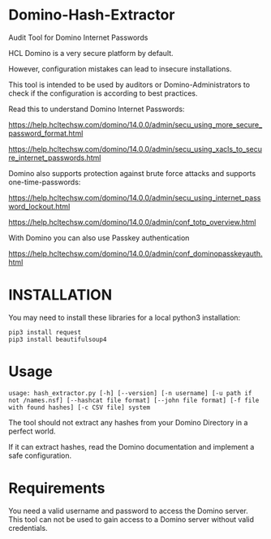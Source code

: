 # Domino-Hash-Extractor
Audit Tool for Domino Internet Passwords


HCL Domino is a very secure platform by default.

However, configuration mistakes can lead to insecure installations.

This tool is intended to be used by auditors or Domino-Administrators to check if the configuration is according to best practices.


Read this to understand Domino Internet Passwords:

https://help.hcltechsw.com/domino/14.0.0/admin/secu_using_more_secure_password_format.html

https://help.hcltechsw.com/domino/14.0.0/admin/secu_using_xacls_to_secure_internet_passwords.html

Domino also supports protection against brute force attacks and supports one-time-passwords:

https://help.hcltechsw.com/domino/14.0.0/admin/secu_using_internet_password_lockout.html

https://help.hcltechsw.com/domino/14.0.0/admin/conf_totp_overview.html

With Domino you can also use Passkey authentication

https://help.hcltechsw.com/domino/14.0.0/admin/conf_dominopasskeyauth.html


# INSTALLATION

You may need to install these libraries for a local python3 installation:

```
pip3 install request
pip3 install beautifulsoup4
```

# Usage

```
usage: hash_extractor.py [-h] [--version] [-n username] [-u path if not /names.nsf] [--hashcat file format] [--john file format] [-f file with found hashes] [-c CSV file] system
```

The tool should not extract any hashes from your Domino Directory in a perfect world.

If it can extract hashes, read the Domino documentation and implement a safe configuration.

# Requirements

You need a valid username and password to access the Domino server. This tool can not be used to gain access to a Domino server without valid credentials.

